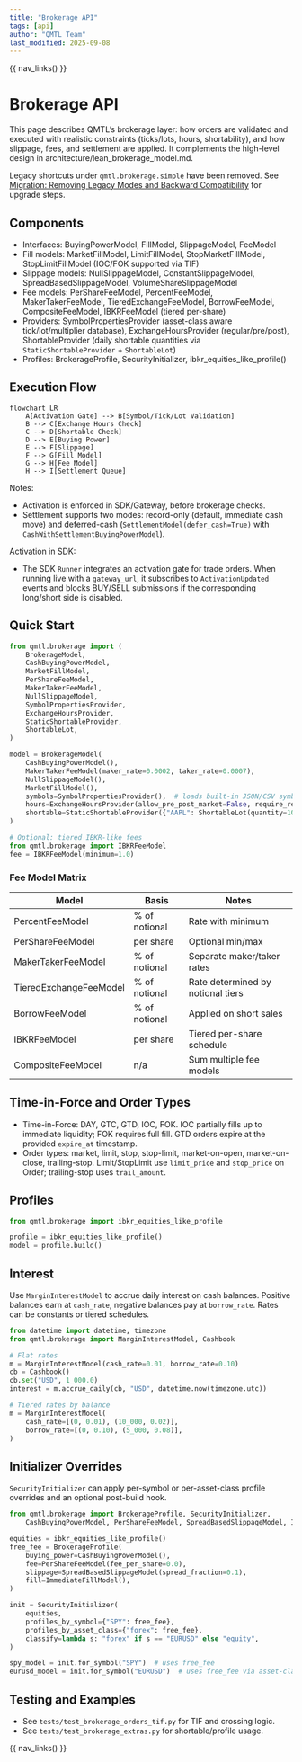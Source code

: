 ```yaml
---
title: "Brokerage API"
tags: [api]
author: "QMTL Team"
last_modified: 2025-09-08
---
```


{{ nav_links() }}

# Brokerage API

This page describes QMTL’s brokerage layer: how orders are validated and executed with realistic constraints (ticks/lots, hours, shortability), and how slippage, fees, and settlement are applied. It complements the high-level design in architecture/lean_brokerage_model.md.

Legacy shortcuts under `qmtl.brokerage.simple` have been removed. See [Migration: Removing Legacy Modes and Backward Compatibility](../../guides/migration_bc_removal.md) for upgrade steps.

## Components

- Interfaces: BuyingPowerModel, FillModel, SlippageModel, FeeModel
- Fill models: MarketFillModel, LimitFillModel, StopMarketFillModel, StopLimitFillModel (IOC/FOK supported via TIF)
- Slippage models: NullSlippageModel, ConstantSlippageModel, SpreadBasedSlippageModel, VolumeShareSlippageModel
- Fee models: PerShareFeeModel, PercentFeeModel, MakerTakerFeeModel, TieredExchangeFeeModel, BorrowFeeModel, CompositeFeeModel, IBKRFeeModel (tiered per-share)
- Providers: SymbolPropertiesProvider (asset-class aware tick/lot/multiplier database),
  ExchangeHoursProvider (regular/pre/post), ShortableProvider (daily shortable quantities
  via ``StaticShortableProvider`` + ``ShortableLot``)
- Profiles: BrokerageProfile, SecurityInitializer, ibkr_equities_like_profile()

## Execution Flow

```mermaid
flowchart LR
    A[Activation Gate] --> B[Symbol/Tick/Lot Validation]
    B --> C[Exchange Hours Check]
    C --> D[Shortable Check]
    D --> E[Buying Power]
    E --> F[Slippage]
    F --> G[Fill Model]
    G --> H[Fee Model]
    H --> I[Settlement Queue]
```

Notes:
- Activation is enforced in SDK/Gateway, before brokerage checks.
- Settlement supports two modes: record-only (default, immediate cash move) and deferred-cash (`SettlementModel(defer_cash=True)` with `CashWithSettlementBuyingPowerModel`).

Activation in SDK:
- The SDK `Runner` integrates an activation gate for trade orders. When running live with a `gateway_url`, it subscribes to `ActivationUpdated` events and blocks BUY/SELL submissions if the corresponding long/short side is disabled.


## Quick Start

```python
from qmtl.brokerage import (
    BrokerageModel,
    CashBuyingPowerModel,
    MarketFillModel,
    PerShareFeeModel,
    MakerTakerFeeModel,
    NullSlippageModel,
    SymbolPropertiesProvider,
    ExchangeHoursProvider,
    StaticShortableProvider,
    ShortableLot,
)

model = BrokerageModel(
    CashBuyingPowerModel(),
    MakerTakerFeeModel(maker_rate=0.0002, taker_rate=0.0007),
    NullSlippageModel(),
    MarketFillModel(),
    symbols=SymbolPropertiesProvider(),  # loads built-in JSON/CSV symbol DB
    hours=ExchangeHoursProvider(allow_pre_post_market=False, require_regular_hours=True),
    shortable=StaticShortableProvider({"AAPL": ShortableLot(quantity=1000, fee=0.01)}),
)

# Optional: tiered IBKR-like fees
from qmtl.brokerage import IBKRFeeModel
fee = IBKRFeeModel(minimum=1.0)
```

### Fee Model Matrix

| Model | Basis | Notes |
| --- | --- | --- |
| PercentFeeModel | % of notional | Rate with minimum |
| PerShareFeeModel | per share | Optional min/max |
| MakerTakerFeeModel | % of notional | Separate maker/taker rates |
| TieredExchangeFeeModel | % of notional | Rate determined by notional tiers |
| BorrowFeeModel | % of notional | Applied on short sales |
| IBKRFeeModel | per share | Tiered per-share schedule |
| CompositeFeeModel | n/a | Sum multiple fee models |

## Time-in-Force and Order Types

- Time-in-Force: DAY, GTC, GTD, IOC, FOK. IOC partially fills up to immediate liquidity; FOK requires full fill. GTD orders expire at the provided `expire_at` timestamp.
- Order types: market, limit, stop, stop-limit, market-on-open, market-on-close, trailing-stop. Limit/StopLimit use `limit_price` and `stop_price` on Order; trailing-stop uses `trail_amount`.

## Profiles

```python
from qmtl.brokerage import ibkr_equities_like_profile

profile = ibkr_equities_like_profile()
model = profile.build()
```

## Interest

Use `MarginInterestModel` to accrue daily interest on cash balances. Positive
balances earn at `cash_rate`, negative balances pay at `borrow_rate`. Rates can
be constants or tiered schedules.

```python
from datetime import datetime, timezone
from qmtl.brokerage import MarginInterestModel, Cashbook

# Flat rates
m = MarginInterestModel(cash_rate=0.01, borrow_rate=0.10)
cb = Cashbook()
cb.set("USD", 1_000.0)
interest = m.accrue_daily(cb, "USD", datetime.now(timezone.utc))

# Tiered rates by balance
m = MarginInterestModel(
    cash_rate=[(0, 0.01), (10_000, 0.02)],
    borrow_rate=[(0, 0.10), (5_000, 0.08)],
)
```

## Initializer Overrides

`SecurityInitializer` can apply per-symbol or per-asset-class profile
overrides and an optional post-build hook.

```python
from qmtl.brokerage import BrokerageProfile, SecurityInitializer,
    CashBuyingPowerModel, PerShareFeeModel, SpreadBasedSlippageModel, ImmediateFillModel

equities = ibkr_equities_like_profile()
free_fee = BrokerageProfile(
    buying_power=CashBuyingPowerModel(),
    fee=PerShareFeeModel(fee_per_share=0.0),
    slippage=SpreadBasedSlippageModel(spread_fraction=0.1),
    fill=ImmediateFillModel(),
)

init = SecurityInitializer(
    equities,
    profiles_by_symbol={"SPY": free_fee},
    profiles_by_asset_class={"forex": free_fee},
    classify=lambda s: "forex" if s == "EURUSD" else "equity",
)

spy_model = init.for_symbol("SPY")  # uses free_fee
eurusd_model = init.for_symbol("EURUSD")  # uses free_fee via asset-class
```

## Testing and Examples

- See `tests/test_brokerage_orders_tif.py` for TIF and crossing logic.
- See `tests/test_brokerage_extras.py` for shortable/profile usage.

{{ nav_links() }}
